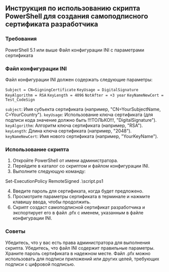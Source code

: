 ## Инструкция по использованию скрипта PowerShell для создания самоподписного сертификата разработчика

### Требования

 PowerShell 5.1 или выше
 Файл конфигурации INI с параметрами сертификата

### Файл конфигурации INI

Файл конфигурации INI должен содержать следующие параметры:

`Subject = CN=SigningCertificate`
`KeyUsage = DigitalSignature`
`KeyAlgorithm = RSA`
`KeyLength = 4096`
`NotAfter = +3 year`
`KeyNameNewCert = Test_CodeSign`


 `subject`: Имя субъекта сертификата (например, "CN=YourSubjectName, C=YourCountry").
 `keyUsage`: Использование ключа сертификата (для подписи кода значение должно быть !!!ТОЛЬКО!!!, "DigitalSignature").
 `keyAlgorithm`: Алгоритм ключа сертификата (например, "RSA").
 `keyLength`: Длина ключа сертификата (например, "2048").
 `keyNameNewCert`: Имя нового сертификата (например, "YourKeyName").

### Использование скрипта

1. Откройте PowerShell от имени администратора.
2. Перейдите в каталог со скриптом и файлом конфигурации INI.
3. Выполните следующую команду:

Set-ExecutionPolicy RemoteSigned
.\script.ps1


4. Введите пароль для сертификата, когда будет предложено.
5. Просмотрите параметры сертификата в терминале и нажмите клавишу ввода, чтобы продолжить.
6. Скрипт создаст самоподписной сертификат разработчика и экспортирует его в файл .pfx с именем, указанным в файле конфигурации INI.

### Советы

 Убедитесь, что у вас есть права администратора для выполнения скрипта.
 Убедитесь, что файл INI содержит правильные параметры.
 Храните пароль сертификата в надежном месте.
 Файл .pfx можно использовать для подписи приложений или других целей, требующих подписи с цифровой подписью.
